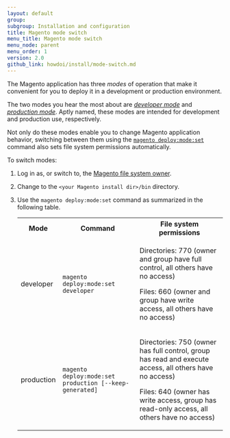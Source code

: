 ```yaml
---
layout: default
group: 
subgroup: Installation and configuration
title: Magento mode switch
menu_title: Magento mode switch
menu_node: parent
menu_order: 1
version: 2.0
github_link: howdoi/install/mode-switch.md
---
```


The Magento application has three *modes* of operation that make it convenient for you to deploy it in a development or production environment.

The two modes you hear the most about are <a href="{{ site.gdeurl }}config-guide/bootstrap/magento-modes.html#mode-introduction">*developer mode*</a> and <a href="{{ site.gdeurl }}config-guide/bootstrap/magento-modes.html#mode-introduction">*production mode*</a>. Aptly named, these modes are intended for development and production use, respectively.

Not only do these modes enable you to change Magento application behavior, switching between them using the <a href="{{ site.gdeurl }}config-guide/cli/config-cli-subcommands-mode.html">`magento deploy:mode:set`</a> command also sets file system permissions automatically.

To switch modes:

1.	Log in as, or switch to, the <a href="{{ site.gdeurl }}install-gde/prereq/apache-user.html">Magento file system owner</a>.
2.	Change to the `<your Magento install dir>/bin` directory.
2.	Use the `magento deploy:mode:set` command as summarized in the following table.

	<table>
	<tbody>
		<tr>
			<th>Mode</th>
			<th>Command</th>
			<th>File system permissions</th>
		</tr>
		<tr>
		<td>developer</td>
		<td><code>magento deploy:mode:set developer</code></td>
		<td><p>Directories: 770 (owner and group have full control, all others have no access)</p>
			<p>Files: 660 (owner and group have write access, all others have no access)</td>
	</tr>
	<tr>
		<td>production</td>
		<td><code>magento deploy:mode:set production [--keep-generated]</code></td>
		<td><p>Directories: 750 (owner has full control, group has read and execute access, all others have no access)</p>
			<p>Files: 640 (owner has write access, group has read-only access, all others have no access)</td>
	</tr>
	
	</tbody>
	</table>
